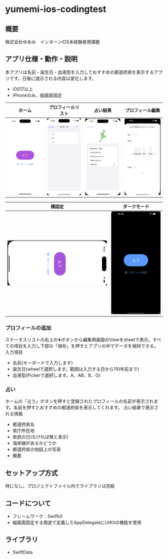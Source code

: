 # yumemi-ios-codingtest

## 概要
株式会社ゆめみ　インターンiOS未経験者用課題

## アプリ仕様・動作・説明
本アプリは名前・誕生日・血液型を入力しておすすめの都道府県を表示するアプリです。日毎に提示される内容は変化します。
- iOS17以上
- iPhoneのみ、縦画面固定

| ホーム | プロフィールリスト | 占い結果 | プロフィール編集 |
| ------ | ------ | ------ | ------ |
| ![](README_Images/Home.png) | ![](README_Images/Profile_List.png)  | ![](README_Images/Result.png) |![](README_Images/Editting.png)  |

| 横固定 | ダークモード |
| ------ | ------ |
| ![](README_Images/Portrait_Fixed.png)|![](README_Images/DarkMode.png)|

### プロフィールの追加
ステータスリストの右上の➕ボタンから編集用画面のViewをsheetで表示。すべての項目を入力し下部の「保存」を押すとアプリの中でデータを保持できる。
入力項目
- 名前(キーボードで入力します)
- 誕生日(wheelで選択します。範囲は入力する日から110年前まで)
- 血液型(Pickerで選択します。A、AB、B、O)

### 占い
ホームの「占う」ボタンを押すと登録されたプロフィールの名前が表示されます。名前を押すとおすすめの都道府県を表示してくれます。
占い結果で表示される情報
- 都道府県名
- 県庁所在地
- 県民の日(なければ無と表示)
- 海岸線があるかどうか
- 都道府県の地図上の写真
- 概要

## セットアップ方式
特になし。プロジェクトファイル内でライブラリは完結

## コードについて
- フレームワーク：SwiftUI
- 縦画面固定する用途で定義したAppDelegateにUIKitの機能を使用

## ライブラリ
- SwiftData
